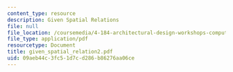 ```yaml
---
content_type: resource
description: Given Spatial Relations
file: null
file_location: /coursemedia/4-184-architectural-design-workshops-computational-design-for-housing-spring-2002/09aeb44c3fc51d7cd286b86276aa06ce_given_spatial_relation2.pdf
file_type: application/pdf
resourcetype: Document
title: given_spatial_relation2.pdf
uid: 09aeb44c-3fc5-1d7c-d286-b86276aa06ce
---
```

